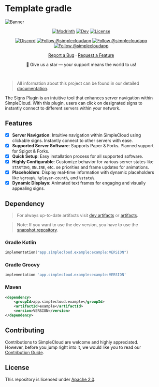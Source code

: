 # Template gradle
![Banner][banner]

<div align="center">

  [![Modrinth][badge-modrinth]][modrinth]
  [![Dev][badge-dev]][dev]
  [![License][badge-license]][license]
  <br>

  [![Discord][badge-discord]][social-discord]
  [![Follow @simplecloudapp][badge-x]][social-x]
  [![Follow @simplecloudapp][badge-bluesky]][social-bluesky]
  [![Follow @simplecloudapp][badge-youtube]][social-youtube]
  <br>

  [Report a Bug][issue-bug-report]
  ·
  [Request a Feature][issue-feature-request]
  <br>

🌟 Give us a star — your support means the world to us!
</div>
<br>

> All information about this project can be found in our detailed [documentation][docs-thisproject].

The Signs Plugin is an intuitive tool that enhances server navigation within SimpleCloud. With this plugin, users can click on designated signs to instantly connect to different servers within your network.

## Features

- [x] **Server Navigation**: Intuitive navigation within SimpleCloud using clickable signs. Instantly connect to other servers with ease.
- [x] **Supported Server Software**: Supports Paper & Forks. Planned support for Spigot & Forks.
- [x] **Quick Setup**: Easy installation process for all supported software.
- [x] **Highly Configurable**: Customize behavior for various server states like `STARTING`, `ONLINE`, etc. se priorities and frame updates for animations.  
- [x] **Placeholders**: Display real-time information with dynamic placeholders like `%group%`, `%player-count%`, and `%state%`.  
- [x] **Dynamic Displays**:  Animated text frames for engaging and visually appealing signs.  

## Dependency

> For always up-to-date artifacts visit [dev artifacts][dev-artifacts] or [artifacts][artifacts].

> Note: If you want to use the dev version, you have to use the [snapshot repository][snapshots].

### Gradle Kotlin
```kt
implementation("app.simplecloud.example:example:VERSION")
```
### Gradle Groovy
```groovy
implementation 'app.simplecloud.example:example:VERSION'
```

### Maven
```xml
<dependency>
    <groupId>app.simplecloud.example</groupId>
    <artifactId>example</artifactId>
    <version>VERSION</version>
</dependency>
```

## Contributing
Contributions to SimpleCloud are welcome and highly appreciated. However, before you jump right into it, we would like you to read our [Contribution Guide][docs-contribute].

## License
This repository is licensed under [Apache 2.0][license].


<!-- LINK GROUP -->

<!-- ✅ PLEASE EDIT -->
[banner]: https://simplecloud.app/api/banner/Template%20Gradle
[issue-bug-report]: https://github.com/theSimpleCloud/REPLACE/issues/new?labels=bug&projects=template=01_BUG-REPORT.yml&title=%5BBUG%5D+%3Ctitle%3E
[issue-feature-request]: https://github.com/theSimpleCloud/REPLACE/discussions/new?category=ideas
[docs-thisproject]: https://docs.simplecloud.app/REPLACE
[docs-contribute]: https://docs.simplecloud.app/contribute

[modrinth]: https://modrinth.com/organization/simplecloud
[maven-central]: https://central.sonatype.com/artifact/REPLACE
[dev]: https://repo.simplecloud.app/#/snapshots/app/simplecloud/REPLACE


[artifacts]: https://repo.simplecloud.app/#/snapshots/app/simplecloud/REPLACE
[dev-artifacts]: https://repo.simplecloud.app/#/snapshots/app/simplecloud/REPLACE
[badge-maven-central]: https://img.shields.io/maven-central/v/app.simplecloud.REPLACE/REPLACE?labelColor=18181b&style=flat-square&color=65a30d&label=Release
[badge-dev]: https://repo.simplecloud.app/api/badge/latest/snapshots/app/simplecloud/REPLACE?name=Dev&style=flat-square&color=0ea5e9

<!-- ⛔ DON'T TOUCH -->
[license]: https://opensource.org/licenses/Apache-2.0
[snapshots]: https://repo.simplecloud.app/#/snapshots

[social-x]: https://x.com/simplecloudapp
[social-bluesky]: https://bsky.app/profile/simplecloud.app
[social-youtube]: https://www.youtube.com/@thesimplecloud9075
[social-discord]: https://discord.simplecloud.app

[badge-modrinth]: https://img.shields.io/badge/modrinth-18181b.svg?style=flat-square&logo=modrinth
[badge-license]: https://img.shields.io/badge/apache%202.0-blue.svg?style=flat-square&label=license&labelColor=18181b&style=flat-square&color=e11d48
[badge-discord]: https://img.shields.io/badge/Community_Discord-d95652.svg?style=flat-square&logo=discord&color=27272a
[badge-x]: https://img.shields.io/badge/Follow_@simplecloudapp-d95652.svg?style=flat-square&logo=x&color=27272a
[badge-bluesky]: https://img.shields.io/badge/Follow_@simplecloud.app-d95652.svg?style=flat-square&logo=bluesky&color=27272a
[badge-youtube]: https://img.shields.io/badge/youtube-d95652.svg?style=flat-square&logo=youtube&color=27272a
